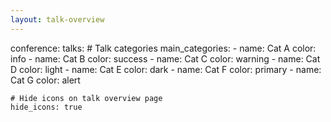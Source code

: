 ```yaml
---
layout: talk-overview
---
```

conference:
  talks:
    # Talk categories
    main_categories:
      - name: Cat A
        color: info
      - name: Cat B
        color: success
      - name: Cat C
        color: warning
      - name: Cat D
        color: light
      - name: Cat E
        color: dark
      - name: Cat F
        color: primary
      - name: Cat G
        color: alert

    # Hide icons on talk overview page
    hide_icons: true
